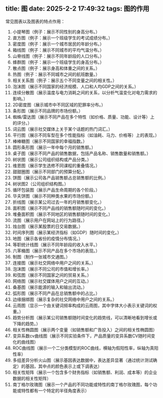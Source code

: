 title: 图
date: 2025-2-2 17:49:32
tags: 图的作用
--------------

常见图表以及图表的特点作用：

1. 小提琴图（例子：展示不同性别的身高分布。）
2. 直方图（例子：展示一个班级学生的考试成绩分布。）
3. 密度图（例子：展示一个城市居民的年龄分布。）
4. 箱线图（例子：展示不同城市的平均气温分布。）
5. 山脊线图（例子：展示不同年龄段的人口分布。）
6. 蜂群图（例子：展示一个班级学生的身高分布。）
7. 散点图（例子：展示身高和体重之间的关系。）
8. 热图（例子：展示不同城市之间的航班数量。）
9. 相关关系图（例子：展示五个不同变量之间的相关性。）
10. 泡沫图（展示不同国家的经济规模、人口和人均GDP之间的关系。）
11. 连续分散图（展示温度与电力消耗之间的关系，以分析气温变化对电力需求的影响。）
12. 2D密度图（展示城市中不同区域的犯罪率分布。）
13. 条形图（展示不同品牌的市场份额。）
14. 蜘蛛/雷达图（展示不同产品在多个特性（如价格、质量、功能、设计等）上的评分。）
15. 词云图（展示社交媒体上关于某个话题的热门词汇。）
16. 平行图（展示不同车型在多个性能指标（如油耗、马力、价格等）上的表现。）
17. 棒棒糖图（展示不同国家的幸福指数。）
18. 圆形条形图（展示一年中每个月的销售额。）
19. 桌子图（展示不同产品的销售数据，包括产品名称、销售数量和销售额。）
20. 树状图（展示公司组织结构或产品分类。）
21. 维恩图（展示学生选修不同课程的重叠情况。）
22. 甜甜圈图（展示不同部门的预算分配。）
23. 饼图（展示公司各产品销售额占总销售额的比例。）
24. 树状图2（公司组织结构图。）
25. 循环包装图（展示产品生命周期的各个阶段。）
26. 华夫饼图（展示不同种类水果的市场份额。）
27. 折线图（展示某公司过去一年的月销售额变化。）
28. 面积图（展示不同产品线的销售额随时间的变化。）
29. 堆叠面积图（展示不同地区的销售额随时间的变化。）
30. 流图（展示用户在网站上的行为路径。）
31. 烛台图（展示某股票的日交易数据。）
32. 时间序列图（展示某经济指标（如GDP）随时间的变化。）
33. 地图（展示各省份的疫情分布情况。）
34. 等职统计线图（展示不同年龄段的收入水平。）
35. 六苯桶图（展示不同产品在多个市场的表现。）
36. 制图（制作一张城市交通图。）
37. 连接图（展示社交网络中用户之间的关系。）
38. 泡沫图（展示不同公司的市值和增长率。）
39. 和弦图（展示不同国家之间的贸易关系。）
40. 网络图（展示社交媒体用户之间的互动。）
41. 桑基图（展示能源的输入和输出流动。）
42. 弧形图（展示不同产品在总销售额中的占比。）
43. 边缘捆绑图（展示复杂的社交网络中用户之间的关系。）
44. 云雨图（显示一个由关键词频率构成的云雨图，其中字体大小表示关键词的权重。）
45. 趋势分析图（展示某公司销售额随时间变化的趋势线，可以清晰地看到增长或下降的趋势。）
46. 相关性椭圆图（展示两个变量（如销售额和广告投入）之间的相关性椭圆图）
47. 变异系数cv曲线图（展示不同实验条件下，产品质量的变异系数CV随时间变化的曲线图）
48. ROC曲线图（展示一个二分类模型的ROC曲线，横轴为假阳性率，纵轴为真阳性率）
49. 多组差异分析火山图（展示基因表达数据中，表达差异显著（通过统计测试确定）的基因，其中点的颜色表示上或下调表达）
50. 相关性矩阵（展示一个包含多个财务指标（如销售额、利润、成本等）的企业数据的相关性矩阵）
51. 南丁格尔玫瑰图（展示一个产品的不同功能或特性的南丁格尔玫瑰图，每个功能或特性都有一个特定的半径角度表示）
